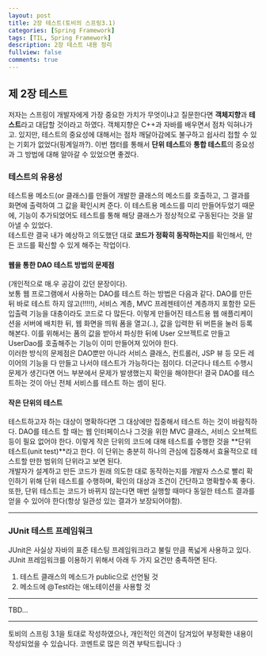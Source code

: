 ```yaml
---
layout: post
title: 2장 테스트(토비의 스프링3.1)
categories: [Spring Framework]
tags: [TIL, Spring Framework]
description: 2장 테스트 내용 정리
fullview: false
comments: true
---
```


## 제 2장 테스트
저자는 스프링이 개발자에게 가장 중요한 가치가 무엇이냐고 질문한다면 **객체지향**과 **테스트**라고 대답할 것이라고 하였다. 객체지향은 C++과 자바를 배우면서 점차 익혀나가고. 있지만, 테스트의 중요성에 대해서는 점차 깨달아감에도 불구하고 쉽사리 접할 수 있는 기회가 없었다(핑계일까?). 이번 챕터를 통해서 **단위 테스트**와 **통합 테스트**의 중요성과 그 방법에 대해 알아갈 수 있었으면 좋겠다. 


### 테스트의 유용성
테스트용 메소드(or 클래스)를 만들어 개발한 클래스의 메소드를 호출하고, 그 결과를 화면에 출력하여 그 값을 확인시켜 준다. 이 테스트용 메소드를 미리 만들어두었기 때문에, 기능이 추가되었어도  테스트를 통해 해당 클래스가 정상적으로 구동된다는 것을 알아낼 수 있었다.  
테스트란 결국 내가 예상하고 의도했던 대로 **코드가 정확히 동작하는지**를 확인해서, 만든 코드를 확신할 수 있게 해주는 작업이다.

#### 웹을 통한 DAO 테스트 방법의 문제점
(개인적으로 매.우 공감이 갔던 문장이다).   
보통 웹 프로그램에서 사용하는 DAO를 테스트 하는 방법은 다음과 같다. DAO를 만든 뒤 바로 테스트 하지 않고(!!!!!), 서비스 계층, MVC 프레젠테이션 계층까지 포함한 모든 입출력 기능을 대충이라도 코드로 다 많든다. 이렇게 만들어진 테스트용 웹 애플리케이션을 서버에 배치한 뒤, 웹 화면을 띄워 폼을 열고(..), 값을 입력한 뒤 버튼을 눌러 등록해본다. 이를 위해서는 폼의 값을 받아서 파싱한 뒤에 User 오브젝트로 만들고 UserDao를 호출해주는 기능이 이미 만들어져 있어야 한다.  
이러한 방식의 문제점은 DAO뿐만 아니라 서비스 클래스, 컨트롤러, JSP 뷰 등 모든 레이어의 기능을 다 만들고 나서야 테스트가 가능하다는 점이다. 더군다나 테스트 수행시 문제가 생긴다면 어느 부분에서 문제가 발생했는지 확인을 해야한다! 결국 DAO를 테스트하는 것이 아닌 전체 서비스를 테스트 하는 셈이 된다.  

#### 작은 단위의 테스트
테스트하고자 하는 대상이 명확하다면 그 대상에만 집중해서 테스트 하는 것이 바람직하다. DAO를 테스트 할 때는 웹 인터페이스나 그것을 위한 MVC 클래스, 서비스 오브젝트 등이 필요 없어야 한다. 이렇게 작은 단위의 코드에 대해 테스트를 수행한 것을 **단위 테스트(unit test)**라고 한다. 이 단위는 충분히 하나의 관심에 집중해서 효율적으로 테스트할 만한 범위의 단위라고 보면 된다.  
  개발자가 설계하고 만든 코드가 원래 의도한 대로 동작하는지를 개발자 스스로 빨리 확인하기 위해 단위 테스트를 수행하며, 확인의 대상과 조건이 간단하고 명확할수록 좋다. 또한, 단위 테스트는 코드가 바뀌지 않는다면 매번 실행할 때마다 동일한 테스트 결과를 얻을 수 있어야 한다(항상 일관성 있는 결과가 보장되어야함). 

***
### JUnit 테스트 프레임워크
JUnit은 사실상 자바의 표준 테스팅 프레임워크라고 불릴 만큼 폭넓게 사용하고 있다.  
JUnit 프레임워크를 이용하기 위해서 아래 두 가지 요건만 충족하면 된다.  
1. 테스트 클래스의 메소드가 public으로 선언될 것 
1. 메소드에 @Test라는 애노테이션을 사용할 것


*** 

TBD...

***

 토비의 스프링 3.1을 토대로 작성하였으나, 개인적인 의견이 담겨있어 부정확한 내용이 작성되었을 수 있습니다. 코멘트로 많은 의견 부탁드립니다 :)